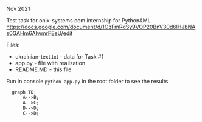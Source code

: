 Nov 2021

Test task for onix-systems.com internship for Python&ML https://docs.google.com/document/d/1OzFmRdSy9VOP20BnV30d6lHJbNAs0GAHm6AlwmrFEeU/edit

Files:
- ukrainian-text.txt - data for Task #1
- app.py - file with realization
- README.MD - this file

Run in console `python app.py` in the root folder to see the results.
```mermaid
  graph TD;
      A-->B;
      A-->C;
      B-->D;
      C-->D;
```
